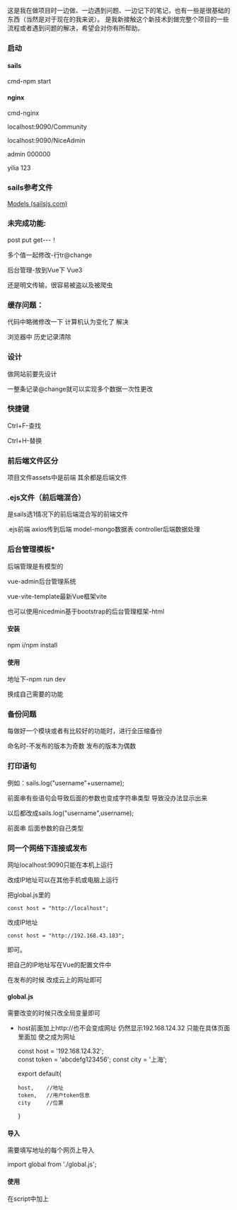 这是我在做项目时一边做、一边遇到问题、一边记下的笔记，也有一些是很基础的东西（当然是对于现在的我来说）。
是我新接触这个新技术到做完整个项目的一些流程或者遇到问题的解决，希望会对你有所帮助。

### 启动

#### sails

cmd-npm start

#### nginx

cmd-nginx

localhost:9090/Community

localhost:9090/NiceAdmin

admin 000000

yilia 123



### sails参考文件

[Models (sailsjs.com)](https://sailsjs.com/documentation/reference/waterline-orm/models)



### 未完成功能:

post put get---！

多个值一起修改-行tr@change



后台管理-放到Vue下  Vue3



还是明文传输，很容易被盗以及被爬虫





### 缓存问题：

代码中略微修改一下  计算机认为变化了 解决

浏览器中 历史记录清除 



### 设计

做网站前要先设计

一整条记录@change就可以实现多个数据一次性更改



### 快捷键

Ctrl+F-查找

Ctrl+H-替换



### 前后端文件区分

项目文件assets中是前端   其余都是后端文件



### .ejs文件（前后端混合）

是sails选1情况下的前后端混合写的前端文件

.ejs前端   axios传到后端   model-mongo数据表   controller后端数据处理



### 后台管理模板*

后端管理是有模型的

vue-admin后台管理系统

vue-vite-template最新Vue框架vite

也可以使用nicedmin基于bootstrap的后台管理框架-html

#### 安装

npm i/npm install

#### 使用

地址下-npm run dev

换成自己需要的功能



### 备份问题

每做好一个模块或者有比较好的功能时，进行全压缩备份

命名时-不发布的版本为奇数     发布的版本为偶数



### 打印语句

例如：sails.log("username"+username);

前面串有些语句会导致后面的参数也变成字符串类型  导致没办法显示出来

以后都改成sails.log("username",username);

前面串  后面参数的自己类型



### 同一个网络下连接或发布

网址localhost:9090只能在本机上运行

改成IP地址可以在其他手机或电脑上运行

把global.js里的

```
const host = "http://localhost";
```

改成IP地址

```
const host = "http://192.168.43.183";
```

即可。

把自己的IP地址写在Vue的配置文件中

在发布的时候 改成云上的网址即可

#### global.js

需要改变的时候只改全局变量即可

* host前面加上http://也不会变成网址 仍然显示192.168.124.32  只能在具体页面里面加 使之成为网址

  const host = '192.168.124.32';   
  const token = 'abcdefg123456';
  const city = '上海';

  export default{

      host,    //地址
      token,   //用户token信息
      city     //位置
  }
#### 导入

需要填写地址的每个网页上导入

import global from './global.js';

#### 使用

在script中加上 <script type="module"> 一个文件中写一个即可

"http://"+global.host+":1337/api/v1/entrance/register"



### lodash.js

Lodash 是一个具有一致接口、模块化、高性能等特性的 JavaScript 工具库。



### 前后端分离

前后端分离-一定要搞明白从前传到后-从后传到前

分清楚在哪里查看

端口查看

前端nginx用的是9090端口

后端sails用的是1337端口

前端向后端请求 后端内容返回到前端



### 网页F12验证

通过前端端口请求看到页面 F12能够查看console.log();  验证



### 流程

在学过一定知识并且配置好的基础上-流程

修改前端 Vue

```
const register=Vue.createApp({
	data(){
		return{
		 registerName:"",
          password:""
				}
			},
	methods:{
		registerClick:function(){
            if(this.password==this.repassword){
              axios({                            axios接口通信
                method: 'get',
                url: "http://localhost:1337/api/v1/entrance/register",                                                                    //routes.js中配置内容
                params:{                   //通信传到后端的参数
                  username:this.registerName,
                  password:this.password
                }
            }).then((response)=>{//传值到后端能在响应表明通信成功
              console.log(response);//可处理返回的数据
            }).catch((error)=> {                  //捕获错误
			 console.log(error);
		    });
            }else{
              //弹框注册失败
            }
		},
	}
}).mount('#register');
```

创建controller-sails generate controller entrance/register     操作

创建model-sails generate model register     数据库中的表

添加routes.js中的路由和前端对应

```
'GET /api/v1/entrance/register':                       
   {
   controller:'entrance/RegisterController',
   action: 'register',
   skipAssets:true
   },
```

模型中写表字段的信息

```
  username: {
      type: 'string',
      required: true,
    },

    password: {
      type: 'string',
      required: true,
    },
```



### Vue

Vue写法

很多情况下例如  <a href=" "></a>

在href前面加上:    <a :href="'inner-page.html?newsTitle='+item.newsTitle"></a>

就为Vue形式   在双引号" "中单引号' '引起来的内容是字符串  没引起的是Vue变量

#### Vue显示问题-v-cloak

当网络较慢，网页还在加载 Vue.js ，而导致 Vue 来不及渲染，这时页面就会显示出 Vue 源代码。

v-cloak

例如

html前端文件中

<div id="innerPage" v-cloak>

CSS中

[v-cloak]{

​    display: none;

​    }

#### Vue数据绑定MVVM

Vue 上面例如 v-model="loginName"

下面data(){loginName="";}才算是绑定上了

在bootstrap的基础上 将动态要传到后端或从后端传来的数据修改成Vue即可

#### Vue版本问题

Vue查看版本低的例子时

在我的电脑-属性-高级系统配置-环境变量-用户变量中新建

变量名：NODE_OPTIONS

变量值：--openssl-legacy-provider

解决



### sails

安装npm install -g sails

启动项目 在具体文件的cmd下/cd 文件名

#### 新建项目

cmd-sails new 文件名

选2-前后端分离-前后端的通信/权限等自己配置     1：前后端混合-大部分功能例如注册/登录已经写好

1前后端的通信完不成

#### 配置

配置解决跨域问题-以至于能够前后端通信

要修改的地方：

1.

config-locales-security.js最后

crsf 跨域false    跨站请求伪造      

变成注解

2.

cors:{}中内容解除注解-改成true

cors: {

​    allRoutes: true,

​    allowOrigins: '*',

​    allowCredentials: false,

  },

3.

config-locales-policies.js的最后

module.exports.policies={}中内容全部注解-已注解

4.

config-locales-bludeprints.js

解开 更改

rest: false,

shortcuts: false,

#### 启动项目

##### sails lift

进入sails文件的路径 sails lift   启动

##### nodemon(方便*)

npm start启动

nodemon安装 npm install nodemon

npm start使用nodemon启动sails  不需要每次都重启  可以在cmd中自动更新

然后在package.json-"scripts"-"start"更改为



#### 便捷方法

##### Ctrl+C

sails退出  向上键 回到上一个代码 重新登录时方便



### 注意点

在盘里放整个项目

路径一般都用英文-中文可能会出现不好解决的问题

frontEnd前端文件夹-nginx

backEnd后端文件夹



### nginx

nginx HTTP服务器

frontEnd前端文件夹中放nginx下载解压的东西

config中改

1.端口号serve-listen    不常用的 本项目中用9090

2.location-root改成www  

解压后 新建一个文件夹www  放已经做好的bootstrap+vue文件夹

####  运行

nginx路径下 nginx回车 用于开启nginx 才能用9090打开我的网页



### sails账号密码

863483292@qq.com  高雅欣  密码Gyx863483292

可以用这个来验证是否完成了登录功能



### 前端修改-中文

选1情况下

本项目是已经有了前端

如果需要sails本身自带的前端的话

config文件夹中 i18n.js

locales:中多加一个'zh'

后面的defaultLocale取消注释  改成zh

在locales文件夹中新加一个文件zh.json

在需要的页面  例如主页面 views-pages-homepage.ejs中

例如  

'A new brand app.'改成

<%-__('A brand new app.') %>

格式<%-__('') %)   有两个下划线

zh.json会自动生成

把后面内容改成需要的中文

"A brand new app.": "欢迎你"

完成  运行sails文件 1337  查看

#### 运行前端

但本项目不需要它的前端-一般会用bootstrap做好前端

运行之后 去自己修改的端口9090后跟放在www中的前端文件名



### Axios

Vue与sails连接

Restful+Axios接口

Axios 是一个基于 promise 的 HTTP 库

安装模块

// npm下载axios到项目中
npm install axios --save

也可以不用-本项目中没用到qs:

// npm下载qs到项目中
npm install qs.js --save

qs的作用是用来将请求参数序列化，比如对象转字符串，字符串转对象。

#### Axios例子

```
      axios({
           method: 'get',
            url: "http://localhost:1337/api/v1/entrance/login",
        })
        .then((response) => {
          console.log(response);
            //处理数据
            //传回来的数据进行处理 例如
            console.log(response.data[0].username);
        })
```

sails generate controller entrance/login 加控制器

用于在文件里api-controllers-entrance新建login.js文件

如果有这个文件说明选择了1-前后端混合-已经完成了这个功能

选择2-前后端分离-则需要自己写

#### 后端

查看传到后端的数据

req.query.username



### 查看IP地址

后端通信网址也可以是自己的IP地址

ipconfig-cmd中查看ip地址



### express框架的启动

老师给的Ch15的例子是用express搭建的   cmd  node app.js启动



### 测试

cmd中

curl -X GET http://localhost:1337/api/v1/entrance/login

GET http://localhost:1337/api/v1/entrance/login网页测试



### sails-mongo连接

config-datastores.js增加和数据库mongo的连接

adapter: 'sails-mongo',

​     url: 'mongodb://127.0.0.1:27017/community',

npm install sails-mongo --save安装sails和mongo配置器



### 添加控制器 配置路由

增加模型sails generate model user

里面添加username password

路由配置在config-locales-routes.js中

config-locales-routes.js

在 }；前加

下面加上例如

       'GET   /api/v1/entrance/login':{                        路由
       controller:'entrance/LoginController',                控制器
       action: 'login',                          控制器中的login方法
       skipAssets:true
       }，



### 传参网址后缀

在LoginController.js中login中

sails.log(req.allParams());

能获得网页上通过网页后缀?username= &password= 传入的参数

先解码

多个参数：

{
 "message": "Network Error",
"name": "AxiosError",
"config": {

    var data=decodeURI(window.location.search);//把从url传过来的参数解码

      var username = (data).substring(((data).indexOf("=") + 1), (data).indexOf("&"));

    console.log(username);

    //传递一个参数时，用下面的获取

     var password = (data).substring(((data).lastIndexOf("=") + 1), (data).length);

     console.log(password);
​    


### NetWork错误

网页上network错误   没有返回的响应值response   错误如下：

    {
     "message": "Network Error",
    "name": "AxiosError",
    "config": {
        "transitional": {
            "silentJSONParsing": true,
            "forcedJSONParsing": true,
            "clarifyTimeoutError": false
        },
        "transformRequest": [
            null
        ],
        "transformResponse": [
            null
        ],
        "timeout": 0,
        "xsrfCookieName": "XSRF-TOKEN",
        "xsrfHeaderName": "X-XSRF-TOKEN",
        "maxContentLength": -1,
        "maxBodyLength": -1,
        "env": {
            "FormData": null
        },
        "headers": {
            "Accept": "application/json, text/plain, */*"
        },
        "baseURL": "http://localhost:1337",
        "method": "get",
        "url": "http://localhost:1337/api/v1/entrance/login",
        "params": {
            "username": "admin",
            "password": "111"
        }
    },
    "code": "ERR_NETWORK",
    "status": null
    }
解决办法

config-security.js中虽然解开了注解 还要把 allRoutes改成true

cors: {

​    allRoutes: true,

​    allowOrigins: '*',

​    allowCredentials: false,

  },



### mongo验证

用mongo查看数据有没有输入到数据库中

mongosh                打开MongoDB数据库

use community     切换数据库

db.user.find()         把user表中所有的数据都显示出来

表全部都是小写字母



### 查询

    User.find({username:req.query.username,password:req.query.password})
            .exec(function(err,data){
                if(err) 
                    return next(err);
                console.log(data);
                res.send(data);//send回前端response中取出
            });
查询出的内容在前端axios响应回来做



###  上传文件/图片

    通过@change="getNewsPicture"实现
     getNewsPicture(e){
    
                newsPicture+=e.target.files[0].name;//图片名称
    
                console.log(e.target.files[0].name);
    
              },



### 自动加载

网页打开自动加载数据库中内容

打开网页数据库中所有数据显示在网页上

mounted(){
}

和data() methods()同级



### 刷新

location.reload()



### 实时通信

#### WebSocket

WebSocket使得客户端和服务器之间的数据交换变得更加简单，允许服务端主动向客户端推送数据。在WebSocket API中，浏览器和服务器只需要完成一次握手，两者之间就直接可以创建持久性的连接，并进行双向数据传输。

完成连接后可以一直通信    而不是传过去断开   另一方才能收到 

#### Ajax长连接

我想通过ajax与服务器建立一个长连接，服务器会不断的传输数据给前台，由于日志不断的更新，我想把新的数据不断的传给前台。



### 获取时间

显示的是提交时的时间  因此数据库也要保存时间

methods中  定义方法

通过@change="getNewsPicture"实现
 getNewsPicture(e){

    getDateTime() {
    		   let date = new Date();
                let year = date.getFullYear(); // 年
                let month = date.getMonth() + 1; // 月
                let day = date.getDate(); // 日
                let hour = date.getHours(); // 时
                hour = hour < 10 ? "0" + hour : hour; // 如果只有一位，则前面补零
                let minute = date.getMinutes(); // 分
                minute = minute < 10 ? "0" + minute : minute; // 如果只有一位，则前面补零
                let second = date.getSeconds(); // 秒
                second = second < 10 ? "0" + second : second; // 如果只有一位，则前面补零
                return `${year}-${month}-${day} ${hour}:${minute}:${second}`;
              },
在提交按钮@click中

var currentTime=this.getDateTime();

axios传数据params时

date:currentTime,



### 数据库处理

[sails 框架下 Waterline ORM 常用查询方法 一介布衣 (yijiebuyi.com)](https://yijiebuyi.com/blog/7320a053e0698436fc5443f767478026.html)

#### 关键字查询


    News.find({newsTitle:{
                'contains':req.query.newsTitle
                }
            })   



### 按照生成顺序倒序

显示最新内容----顺序（不需要写）ASC

    .sort([{ 
              createdAt: 'DESC' 
            }])           
    必须加中括号（离谱）


### 相对路径的表示

../上一级目录



### 文件上传



例子

前端html5

<input type="file" name="healthyFile" @change="getHealthyCode($event)">

script-axios

     getHealthyCode(e){
        var forms=new FormData();
        var configs={
        headers:{'Content-Type':'multipart/form-data'+new Date().getTime()}
        };
        forms.append('healthyFile',e.target.files[0]);
        console.log(e.target.files[0]);
                  
     axios        
     .post(global.host+":1337/api/v1/fileUpload",forms,configs)
     .then((response) => {
          console.log(response);
      })
     .catch((error)=> {
    	  console.log(error);
      });

后端nodejs

    fileUpload:async function(req,res){
            req.file('healthyFile').upload({
                dirname: require('path').resolve(sails.config.appPath, '../frontEnd/nginx-1.23.0/www/Community/assets/img')
            },function (err, files) {
              if (err)
                return res.serverError(err);
                return res.json({
                  message: files.length + ' file(s) uploaded successfully!',
                  files: files
                });
              });
        }         
       返回得到新生成的文件名-放到数据库中-取出用
       req.file('healthyFile').upload({
            dirname: require('path').resolve(sails.config.appPath, '../frontEnd/nginx-1.23.0/www/Community/assets/img')
        },function (err, files) {
          if (err)
            return res.serverError(err);
            return res.json({
              message: files.length + ' file(s) uploaded successfully!',
              files: files
            });
          });
    }       





### 页面加载时闪现显示源码

在有{{}}的内容外

```
<div v-cloak>
  {{ message }}
</div>
```

```
<style>
	[v-cloak] {
	  display: none;
	}
</style>
```

